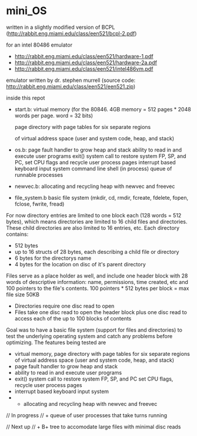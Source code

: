 # mini_OS

written in a slightly modified version of BCPL
(http://rabbit.eng.miami.edu/class/een521/bcpl-2.pdf)

for an intel 80486 emulator
+ http://rabbit.eng.miami.edu/class/een521/hardware-1.pdf
+ http://rabbit.eng.miami.edu/class/een521/hardware-2a.pdf
+ http://rabbit.eng.miami.edu/class/een521/intel486vm.pdf

emulator written by dr. stephen murrell
(source code: http://rabbit.eng.miami.edu/class/een521/een521.zip)


inside this repot
+ start.b: virtual memory (for the 80846. 4GB memory = 512 pages * 2048 words per page. word = 32 bits)

  page directory with page tables for six separate regions

  of virtual address space (user and system code, heap, and stack)
+ os.b: page fault handler to grow heap and stack
  ability to read in and execute user programs
  exit() system call to restore system FP, SP, and PC, set CPU flags and recycle user process pages
  interrupt based keyboard input system
  command line shell
  (in process) queue of runnable processes
+ newvec.b: allocating and recycling heap with newvec and freevec
+ file_system.b basic file system (mkdir, cd, rmdir, fcreate, fdelete, fopen, fclose, fwrite, fread)

For now directory entries are limited to one block each (128 words = 512 bytes),
which means directories are limited to 16 child files and directories. These child
directories are also limited to 16 entries, etc.
Each directory contains:
+ 512 bytes
+ up to 16 structs of 28 bytes, each describing a child file or directory
+ 6 bytes for the directorys name
+ 4 bytes for the location on disc of it's parent directory

Files serve as a place holder as well, and include one header block with
28 words of descriptive information: name, permissions, time created, etc
and 100 pointers to the file's contents.
100 pointers * 512 bytes per block = max file size 50KB

+ Directories require one disc read to open
+ Files take one disc read to open the header block
  plus one disc read to access each of the up to 100 blocks of contents

Goal was to have a basic file system (support for files and directories)
to test the underlying operating system and catch any problems
before optimizing. The features being tested are
+ virtual memory, page directory with page tables for six separate regions
  of virtual address space (user and system code, heap, and stack)
+ page fault handler to grow heap and stack
+ ability to read in and execute user programs
+ exit() system call to restore system FP, SP, and PC
   set CPU flags, recycle user process pages
+ interrupt based keyboard input system
+ + allocating and recycling heap with newvec and freevec

// In progress
// + queue of user processes that take turns running

// Next up
// + B+ tree to accomodate large files with minimal disc reads



